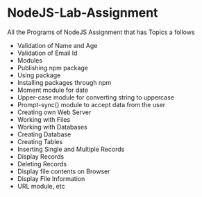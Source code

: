 # NodeJS-Lab-Assignment
All the Programs of NodeJS Assignment that has Topics a follows

* Validation of Name and Age
* Validation of Email Id
* Modules
* Publishing npm package
* Using package
* Installing packages through npm
* Moment module for date
* Upper-case module for converting string to uppercase
* Prompt-sync() module to accept data from the user
* Creating own Web Server
* Working with Files
* Working with Databases
* Creating Database
* Creating Tables
* Inserting Single and Multiple Records
* Display Records
* Deleting Records
* Display file contents on Browser
* Display File Information
* URL module, etc

